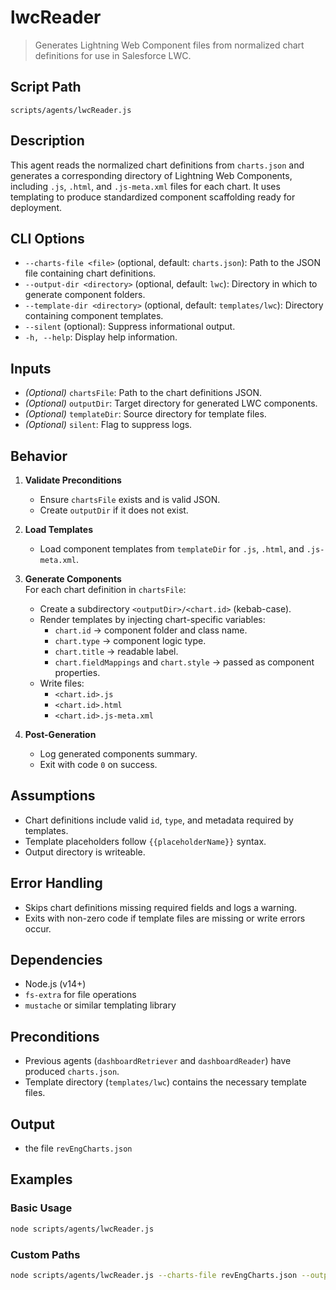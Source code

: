# lwcReader

> Generates Lightning Web Component files from normalized chart definitions for use in Salesforce LWC.

## Script Path

`scripts/agents/lwcReader.js`

## Description

This agent reads the normalized chart definitions from `charts.json` and generates a corresponding directory of Lightning Web Components, including `.js`, `.html`, and `.js-meta.xml` files for each chart. It uses templating to produce standardized component scaffolding ready for deployment.

## CLI Options

- `--charts-file <file>` (optional, default: `charts.json`): Path to the JSON file containing chart definitions.
- `--output-dir <directory>` (optional, default: `lwc`): Directory in which to generate component folders.
- `--template-dir <directory>` (optional, default: `templates/lwc`): Directory containing component templates.
- `--silent` (optional): Suppress informational output.
- `-h, --help`: Display help information.

## Inputs

- _(Optional)_ `chartsFile`: Path to the chart definitions JSON.
- _(Optional)_ `outputDir`: Target directory for generated LWC components.
- _(Optional)_ `templateDir`: Source directory for template files.
- _(Optional)_ `silent`: Flag to suppress logs.

## Behavior

1. **Validate Preconditions**

   - Ensure `chartsFile` exists and is valid JSON.
   - Create `outputDir` if it does not exist.

2. **Load Templates**

   - Load component templates from `templateDir` for `.js`, `.html`, and `.js-meta.xml`.

3. **Generate Components**  
   For each chart definition in `chartsFile`:

   - Create a subdirectory `<outputDir>/<chart.id>` (kebab-case).
   - Render templates by injecting chart-specific variables:
     - `chart.id` → component folder and class name.
     - `chart.type` → component logic type.
     - `chart.title` → readable label.
     - `chart.fieldMappings` and `chart.style` → passed as component properties.
   - Write files:
     - `<chart.id>.js`
     - `<chart.id>.html`
     - `<chart.id>.js-meta.xml`

4. **Post-Generation**
   - Log generated components summary.
   - Exit with code `0` on success.

## Assumptions

- Chart definitions include valid `id`, `type`, and metadata required by templates.
- Template placeholders follow `{{placeholderName}}` syntax.
- Output directory is writeable.

## Error Handling

- Skips chart definitions missing required fields and logs a warning.
- Exits with non-zero code if template files are missing or write errors occur.

## Dependencies

- Node.js (v14+)
- `fs-extra` for file operations
- `mustache` or similar templating library

## Preconditions

- Previous agents (`dashboardRetriever` and `dashboardReader`) have produced `charts.json`.
- Template directory (`templates/lwc`) contains the necessary template files.

## Output

- the file `revEngCharts.json`

## Examples

### Basic Usage

```bash
node scripts/agents/lwcReader.js
```

### Custom Paths

```bash
node scripts/agents/lwcReader.js --charts-file revEngCharts.json --output-dir force-app/main/default/lwc --template-dir tools/lwc-templates
```

